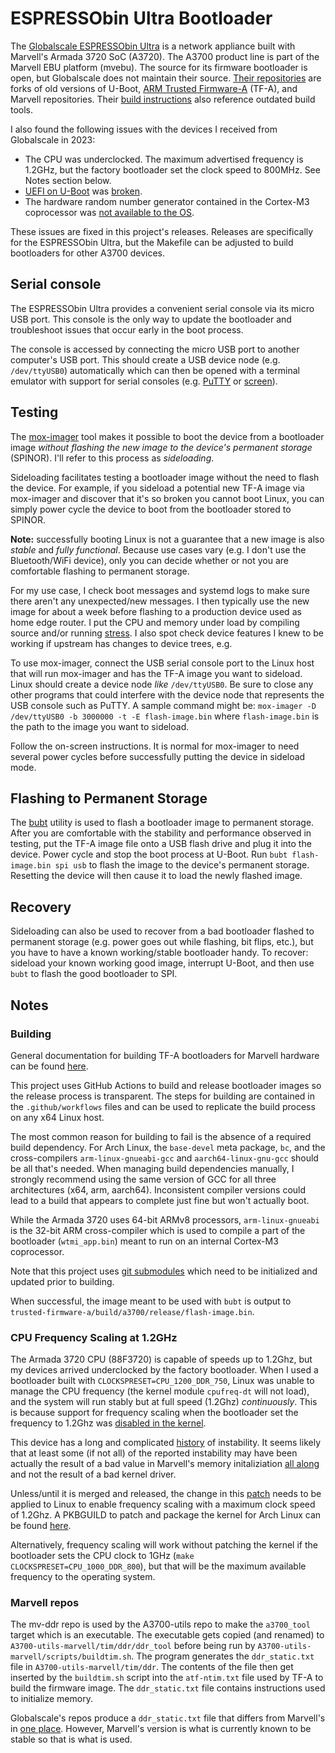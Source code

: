 # ESPRESSObin Ultra Bootloader

The [Globalscale ESPRESSObin Ultra](https://globalscaletechnologies.com/product/espressobin-ultra/) is a network appliance built with Marvell's Armada 3720 SoC (A3720). The A3700 product line is part of the Marvell EBU platform (mvebu). The source for its firmware bootloader is open, but Globalscale does not maintain their source. [Their repositories](https://github.com/globalscaletechnologies) are forks of old versions of U-Boot, [ARM Trusted Firmware-A](https://www.trustedfirmware.org/projects/tf-a) (TF-A), and Marvell repositories. Their [build instructions](https://espressobin.net/espressobin-ultra-build-instruction/) also reference outdated build tools.

I also found the following issues with the devices I received from Globalscale in 2023:
* The CPU was underclocked. The maximum advertised frequency is 1.2GHz, but the factory bootloader set the clock speed to 800MHz. See Notes section below.
* [UEFI on U-Boot](https://docs.u-boot.org/en/latest/develop/uefi/uefi.html) was [broken](https://lore.kernel.org/regressions/NpVfaMj--3-9@bens.haus/T/).
* The hardware random number generator contained in the Cortex-M3 coprocessor was [not available to the OS](https://gitlab.nic.cz/turris/mox-boot-builder).

These issues are fixed in this project's releases. Releases are specifically for the ESPRESSObin Ultra, but the Makefile can be adjusted to build bootloaders for other A3700 devices.

## Serial console
The ESPRESSObin Ultra provides a convenient serial console via its micro USB port. This console is the only way to update the bootloader and troubleshoot issues that occur early in the boot process.

The console is accessed by connecting the micro USB port to another computer's USB port. This should create a USB device node (e.g. `/dev/ttyUSB0`) automatically which can then be opened with a terminal emulator with support for serial consoles (e.g. [PuTTY](https://www.putty.org/) or [screen](https://www.gnu.org/software/screen/)).

## Testing
The [mox-imager](https://gitlab.nic.cz/turris/mox-imager) tool makes it possible to boot the device from a bootloader image *without flashing the new image to the device's permanent storage* (SPINOR). I'll refer to this process as *sideloading*.

Sideloading facilitates testing a bootloader image without the need to flash the device. For example, if you sideload a potential new TF-A image via mox-imager and discover that it's so broken you cannot boot Linux, you can simply power cycle the device to boot from the bootloader stored to SPINOR.

**Note:** successfully booting Linux is not a guarantee that a new image is also *stable* and *fully functional*. Because use cases vary (e.g. I don't use the Bluetooth/WiFi device), only you can decide whether or not you are comfortable flashing to permanent storage.

For my use case, I check boot messages and systemd logs to make sure there aren't any unexpected/new messages. I then typically use the new image for about a week before flashing to a production device used as home edge router. I put the CPU and memory under load by compiling source and/or running [stress](https://github.com/resurrecting-open-source-projects/stress). I also spot check device features I knew to be working if upstream has changes to device trees, e.g.

To use mox-imager, connect the USB serial console port to the Linux host that will run mox-imager and has the TF-A image you want to sideload. Linux should create a device node *like* `/dev/ttyUSB0`. Be sure to close any other programs that could interfere with the device node that represents the USB console such as PuTTY. A sample command might be: `mox-imager -D /dev/ttyUSB0 -b 3000000 -t -E flash-image.bin` where `flash-image.bin` is the path to the image you want to sideload.

Follow the on-screen instructions. It is normal for mox-imager to need several power cycles before successfully putting the device in sideload mode.

## Flashing to Permanent Storage
The [bubt](https://source.denx.de/u-boot/u-boot/-/blob/master/doc/mvebu/cmd/bubt.txt) utility is used to flash a bootloader image to permanent storage. After you are comfortable with the stability and performance observed in testing, put the TF-A image file onto a USB flash drive and plug it into the device. Power cycle and stop the boot process at U-Boot. Run `bubt flash-image.bin spi usb` to flash the image to the device's permanent storage. Resetting the device will then cause it to load the newly flashed image.

## Recovery
Sideloading can also be used to recover from a bad bootloader flashed to permanent storage (e.g. power goes out while flashing, bit flips, etc.), but you have to have a known working/stable bootloader handy. To recover: sideload your known working good image, interrupt U-Boot, and then use `bubt` to flash the good bootloader to SPI.

## Notes

### Building
General documentation for building TF-A bootloaders for Marvell hardware can be found [here](https://trustedfirmware-a.readthedocs.io/en/stable/plat/marvell/armada/build.html).

This project uses GitHub Actions to build and release bootloader images so the release process is transparent. The steps for building are contained in the `.github/workflows` files and can be used to replicate the build process on any x64 Linux host.

The most common reason for building to fail is the absence of a required build dependency. For Arch Linux, the `base-devel` meta package, `bc`, and the cross-compilers `arm-linux-gnueabi-gcc` and `aarch64-linux-gnu-gcc` should be all that's needed. When managing build dependencies manually, I strongly recommend using the same version of GCC for all three architectures (x64, arm, aarch64). Inconsistent compiler versions could lead to a build that appears to complete just fine but won't actually boot.

While the Armada 3720 uses 64-bit ARMv8 processors, `arm-linux-gnueabi` is the 32-bit ARM cross-compiler which is used to compile a part of the bootloader (`wtmi_app.bin`) meant to run on an internal Cortex-M3 coprocessor.

Note that this project uses [git submodules](https://git-scm.com/book/en/v2/Git-Tools-Submodules) which need to be initialized and updated prior to building.

When successful, the image meant to be used with `bubt` is output to `trusted-firmware-a/build/a3700/release/flash-image.bin`.

### CPU Frequency Scaling at 1.2GHz
The Armada 3720 CPU (88F3720) is capable of speeds up to 1.2Ghz, but my devices arrived underclocked by the factory bootloader. When I used a bootloader built with `CLOCKSPRESET=CPU_1200_DDR_750`, Linux was unable to manage the CPU frequency (the kernel module `cpufreq-dt` will not load), and the system will run stably but at full speed (1.2Ghz) *continuously*. This is because support for frequency scaling when the bootloader set the frequency to 1.2Ghz was [disabled in the kernel](https://github.com/torvalds/linux/commit/484f2b7c61b9ae58cc00c5127bcbcd9177af8dfe).

This device has a long and complicated [history](https://github.com/MarvellEmbeddedProcessors/linux-marvell/issues/20) of instability. It seems likely that at least some (if not all) of the reported instability may have been actually the result of a bad value in Marvell's memory initaliziation [all along](https://github.com/MarvellEmbeddedProcessors/mv-ddr-marvell/pull/44) and not the result of a bad kernel driver.

Unless/until it is merged and released, the change in this [patch](https://lore.kernel.org/linux-arm-kernel/20241125211452.14987-1-ben@bens.haus/) needs to be applied to Linux to enable frequency scaling with a maximum clock speed of 1.2Ghz. A PKBGUILD to patch and package the kernel for Arch Linux can be found [here](https://github.com/bschnei/linux-a3700/).

Alternatively, frequency scaling will work without patching the kernel if the bootloader sets the CPU clock to 1GHz (`make CLOCKSPRESET=CPU_1000_DDR_800`), but that will be the maximum available frequency to the operating system.

### Marvell repos
The mv-ddr repo is used by the A3700-utils repo to make the `a3700_tool` target which is an executable. The executable gets copied (and renamed) to `A3700-utils-marvell/tim/ddr/ddr_tool` before being run by `A3700-utils-marvell/scripts/buildtim.sh`. The program generates the `ddr_static.txt` file in `A3700-utils-marvell/tim/ddr`. The contents of the file then get inserted by the `buildtim.sh` script into the `atf-ntim.txt` file used by TF-A to build the firmware image. The `ddr_static.txt` file contains instructions used to initialize memory.

Globalscale's repos produce a `ddr_static.txt` file that differs from Marvell's in [one place](https://github.com/MarvellEmbeddedProcessors/mv-ddr-marvell/commit/4208ad5f2d1cee6125d3047ea1aac90a051e3d16). However, Marvell's version is what is currently known to be stable so that is what is used.

